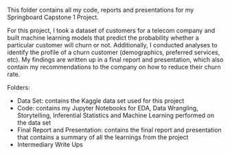 This folder contains all my code, reports and presentations for my Springboard Capstone 1 Project.

For this project, I took a dataset of customers for a telecom company and built machine learning models that predict the probability whether a particular customer will churn or not. Additionally, I conducted analyses to identify the profile of a churn customer (demographics, preferred services, etc). My findings are written up in a final report and presentation, which also contain my recommendations to the company on how to reduce their churn rate.

Folders:

-   Data Set: contains the Kaggle data set used for this project
-   Code: contains my Jupyter Notebooks for EDA, Data Wrangling, Storytelling, Inferential Statistics and Machine Learning performed on the data set
-   Final Report and Presentation: contains the final report and presentation that contains a summary of all the learnings from the project
-   Intermediary Write Ups

